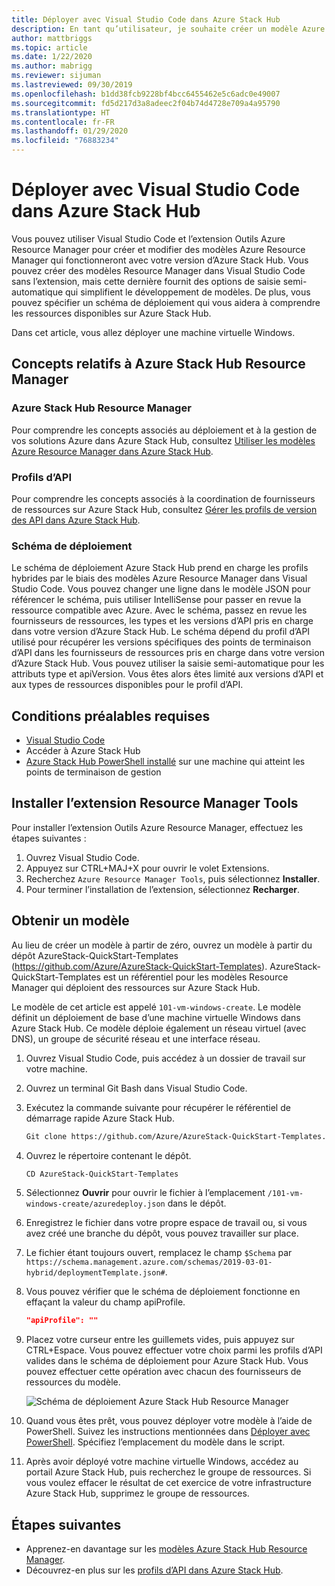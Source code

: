 ```yaml
---
title: Déployer avec Visual Studio Code dans Azure Stack Hub
description: En tant qu’utilisateur, je souhaite créer un modèle Azure Resource Manager dans Visual Studio Code et utiliser le schéma de déploiement pour préparer un modèle compatible avec ma version d’Azure Stack Hub.
author: mattbriggs
ms.topic: article
ms.date: 1/22/2020
ms.author: mabrigg
ms.reviewer: sijuman
ms.lastreviewed: 09/30/2019
ms.openlocfilehash: b1dd38fcb9228bf4bcc6455462e5c6adc0e49007
ms.sourcegitcommit: fd5d217d3a8adeec2f04b74d4728e709a4a95790
ms.translationtype: HT
ms.contentlocale: fr-FR
ms.lasthandoff: 01/29/2020
ms.locfileid: "76883234"
---
```

# <a name="deploy-with-visual-studio-code-to-azure-stack-hub"></a>Déployer avec Visual Studio Code dans Azure Stack Hub

Vous pouvez utiliser Visual Studio Code et l’extension Outils Azure Resource Manager pour créer et modifier des modèles Azure Resource Manager qui fonctionneront avec votre version d’Azure Stack Hub. Vous pouvez créer des modèles Resource Manager dans Visual Studio Code sans l’extension, mais cette dernière fournit des options de saisie semi-automatique qui simplifient le développement de modèles. De plus, vous pouvez spécifier un schéma de déploiement qui vous aidera à comprendre les ressources disponibles sur Azure Stack Hub.

Dans cet article, vous allez déployer une machine virtuelle Windows.

## <a name="concepts-for-azure-stack-hub-resource-manager"></a>Concepts relatifs à Azure Stack Hub Resource Manager

### <a name="azure-stack-hub-resource-manager"></a>Azure Stack Hub Resource Manager

Pour comprendre les concepts associés au déploiement et à la gestion de vos solutions Azure dans Azure Stack Hub, consultez [Utiliser les modèles Azure Resource Manager dans Azure Stack Hub](azure-stack-arm-templates.md).

### <a name="api-profiles"></a>Profils d’API
Pour comprendre les concepts associés à la coordination de fournisseurs de ressources sur Azure Stack Hub, consultez [Gérer les profils de version des API dans Azure Stack Hub](azure-stack-version-profiles.md).

### <a name="the-deployment-schema"></a>Schéma de déploiement

Le schéma de déploiement Azure Stack Hub prend en charge les profils hybrides par le biais des modèles Azure Resource Manager dans Visual Studio Code. Vous pouvez changer une ligne dans le modèle JSON pour référencer le schéma, puis utiliser IntelliSense pour passer en revue la ressource compatible avec Azure. Avec le schéma, passez en revue les fournisseurs de ressources, les types et les versions d’API pris en charge dans votre version d’Azure Stack Hub. Le schéma dépend du profil d’API utilisé pour récupérer les versions spécifiques des points de terminaison d’API dans les fournisseurs de ressources pris en charge dans votre version d’Azure Stack Hub. Vous pouvez utiliser la saisie semi-automatique pour les attributs type et apiVersion. Vous êtes alors êtes limité aux versions d’API et aux types de ressources disponibles pour le profil d’API.

## <a name="prerequisites"></a>Conditions préalables requises

- [Visual Studio Code](https://code.visualstudio.com/)
- Accéder à Azure Stack Hub
- [Azure Stack Hub PowerShell installé](https://docs.microsoft.com/azure-stack/operator/azure-stack-powershell-install?toc=https%3A%2F%2Fdocs.microsoft.com%2Fen-us%2Fazure-stack%2Fuser%2FTOC.json&bc=https%3A%2F%2Fdocs.microsoft.com%2Fen-us%2Fazure-stack%2Fbreadcrumb%2Ftoc.json) sur une machine qui atteint les points de terminaison de gestion

## <a name="install-resource-manager-tools-extension"></a>Installer l’extension Resource Manager Tools

Pour installer l’extension Outils Azure Resource Manager, effectuez les étapes suivantes :

1. Ouvrez Visual Studio Code.
2. Appuyez sur CTRL+MAJ+X pour ouvrir le volet Extensions.
3. Recherchez `Azure Resource Manager Tools`, puis sélectionnez **Installer**.
4. Pour terminer l’installation de l’extension, sélectionnez **Recharger**.

## <a name="get-a-template"></a>Obtenir un modèle

Au lieu de créer un modèle à partir de zéro, ouvrez un modèle à partir du dépôt AzureStack-QuickStart-Templates (https://github.com/Azure/AzureStack-QuickStart-Templates). AzureStack-QuickStart-Templates est un référentiel pour les modèles Resource Manager qui déploient des ressources sur Azure Stack Hub. 

Le modèle de cet article est appelé `101-vm-windows-create`. Le modèle définit un déploiement de base d’une machine virtuelle Windows dans Azure Stack Hub.  Ce modèle déploie également un réseau virtuel (avec DNS), un groupe de sécurité réseau et une interface réseau.

1. Ouvrez Visual Studio Code, puis accédez à un dossier de travail sur votre machine.
2. Ouvrez un terminal Git Bash dans Visual Studio Code.
3. Exécutez la commande suivante pour récupérer le référentiel de démarrage rapide Azure Stack Hub.
    ```bash  
    Git clone https://github.com/Azure/AzureStack-QuickStart-Templates.git
    ```
4. Ouvrez le répertoire contenant le dépôt.
    ```bash  
    CD AzureStack-QuickStart-Templates
    ```
5. Sélectionnez **Ouvrir** pour ouvrir le fichier à l’emplacement `/101-vm-windows-create/azuredeploy.json` dans le dépôt.
6. Enregistrez le fichier dans votre propre espace de travail ou, si vous avez créé une branche du dépôt, vous pouvez travailler sur place.
7. Le fichier étant toujours ouvert, remplacez le champ `$Schema` par `https://schema.management.azure.com/schemas/2019-03-01-hybrid/deploymentTemplate.json#`.
8. Vous pouvez vérifier que le schéma de déploiement fonctionne en effaçant la valeur du champ apiProfile.
    ```JSON  
    "apiProfile": ""
    ```
9. Placez votre curseur entre les guillemets vides, puis appuyez sur CTRL+Espace. Vous pouvez effectuer votre choix parmi les profils d’API valides dans le schéma de déploiement pour Azure Stack Hub. Vous pouvez effectuer cette opération avec chacun des fournisseurs de ressources du modèle.

    ![Schéma de déploiement Azure Stack Hub Resource Manager](./media/azure-stack-resource-manager-deploy-template-vscode/azure-stack-resource-manager-vscode-schema.png)

10. Quand vous êtes prêt, vous pouvez déployer votre modèle à l’aide de PowerShell. Suivez les instructions mentionnées dans [Déployer avec PowerShell](azure-stack-deploy-template-powershell.md). Spécifiez l’emplacement du modèle dans le script.
11. Après avoir déployé votre machine virtuelle Windows, accédez au portail Azure Stack Hub, puis recherchez le groupe de ressources. Si vous voulez effacer le résultat de cet exercice de votre infrastructure Azure Stack Hub, supprimez le groupe de ressources.

## <a name="next-steps"></a>Étapes suivantes

- Apprenez-en davantage sur les [modèles Azure Stack Hub Resource Manager](azure-stack-arm-templates.md).  
- Découvrez-en plus sur les [profils d’API dans Azure Stack Hub](azure-stack-version-profiles.md).